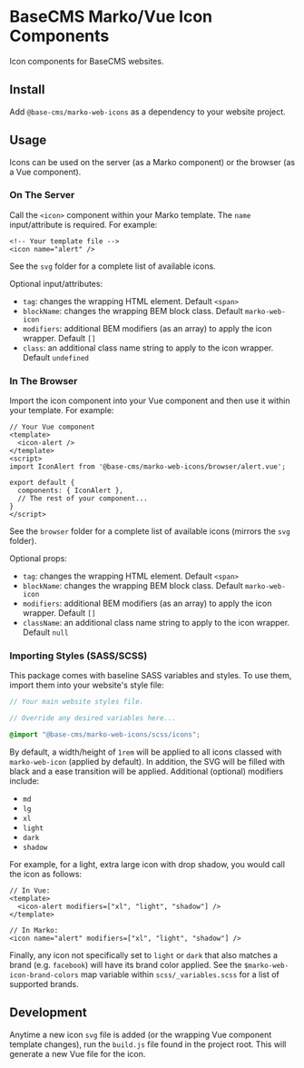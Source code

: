 # BaseCMS Marko/Vue Icon Components
Icon components for BaseCMS websites.

## Install
Add `@base-cms/marko-web-icons` as a dependency to your website project.

## Usage
Icons can be used on the server (as a Marko component) or the browser (as a Vue component).

### On The Server
Call the `<icon>` component within your Marko template. The `name` input/attribute is required. For example:
```marko
<!-- Your template file -->
<icon name="alert" />
```
See the `svg` folder for a complete list of available icons.

Optional input/attributes:
- `tag`: changes the wrapping HTML element. Default `<span>`
- `blockName`: changes the wrapping BEM block class. Default `marko-web-icon`
- `modifiers`: additional BEM modifiers (as an array) to apply the icon wrapper. Default `[]`
- `class`: an additional class name string to apply to the icon wrapper. Default `undefined `

### In The Browser
Import the icon component into your Vue component and then use it within your template. For example:
```vue
// Your Vue component
<template>
  <icon-alert />
</template>
<script>
import IconAlert from '@base-cms/marko-web-icons/browser/alert.vue';

export default {
  components: { IconAlert },
  // The rest of your component...
}
</script>
```
See the `browser` folder for a complete list of available icons (mirrors the `svg` folder).

Optional props:
- `tag`: changes the wrapping HTML element. Default `<span>`
- `blockName`: changes the wrapping BEM block class. Default `marko-web-icon`
- `modifiers`: additional BEM modifiers (as an array) to apply the icon wrapper. Default `[]`
- `className`: an additional class name string to apply to the icon wrapper. Default `null`

### Importing Styles (SASS/SCSS)
This package comes with baseline SASS variables and styles. To use them, import them into your website's style file:
```scss
// Your main website styles file.

// Override any desired variables here...

@import "@base-cms/marko-web-icons/scss/icons";
```

By default, a width/height of `1rem` will be applied to all icons classed with `marko-web-icon` (applied by default). In addition, the SVG will be filled with black and a ease transition will be applied. Additional (optional) modifiers include:
- `md`
- `lg`
- `xl`
- `light`
- `dark`
- `shadow`

For example, for a light, extra large icon with drop shadow, you would call the icon as follows:
```vue
// In Vue:
<template>
  <icon-alert modifiers=["xl", "light", "shadow"] />
</template>
```
```marko
// In Marko:
<icon name="alert" modifiers=["xl", "light", "shadow"] />
```

Finally, any icon not specifically set to `light` or `dark` that also matches a brand (e.g. `facebook`) will have its brand color applied. See the `$marko-web-icon-brand-colors` map variable within `scss/_variables.scss` for a list of supported brands.

## Development
Anytime a new icon `svg` file is added (or the wrapping Vue component template changes), run the `build.js` file found in the project root. This will generate a new Vue file for the icon.
